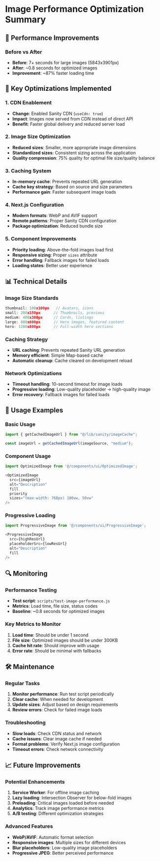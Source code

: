 # Image Performance Optimization Summary

## 🚀 Performance Improvements

### Before vs After

- **Before**: 7+ seconds for large images (5843x3901px)
- **After**: ~0.8 seconds for optimized images
- **Improvement**: ~87% faster loading time

## 🔧 Key Optimizations Implemented

### 1. CDN Enablement

- **Change**: Enabled Sanity CDN (`useCdn: true`)
- **Impact**: Images now served from CDN instead of direct API
- **Benefit**: Faster global delivery and reduced server load

### 2. Image Size Optimization

- **Reduced sizes**: Smaller, more appropriate image dimensions
- **Standardized sizes**: Consistent sizing across the application
- **Quality compression**: 75% quality for optimal file size/quality balance

### 3. Caching System

- **In-memory cache**: Prevents repeated URL generation
- **Cache key strategy**: Based on source and size parameters
- **Performance gain**: Faster subsequent image loads

### 4. Next.js Configuration

- **Modern formats**: WebP and AVIF support
- **Remote patterns**: Proper Sanity CDN configuration
- **Package optimization**: Reduced bundle size

### 5. Component Improvements

- **Priority loading**: Above-the-fold images load first
- **Responsive sizing**: Proper `sizes` attribute
- **Error handling**: Fallback images for failed loads
- **Loading states**: Better user experience

## 📊 Technical Details

### Image Size Standards

```typescript
thumbnail: 100x100px   // Avatars, icons
small: 200x150px      // Thumbnails, previews
medium: 400x300px     // Cards, listings
large: 800x600px      // Hero images, featured content
hero: 1200x800px      // Full-width hero sections
```

### Caching Strategy

- **URL caching**: Prevents repeated Sanity URL generation
- **Memory efficient**: Simple Map-based cache
- **Automatic cleanup**: Cache cleared on development reload

### Network Optimizations

- **Timeout handling**: 10-second timeout for image loads
- **Progressive loading**: Low-quality placeholder → high-quality image
- **Error recovery**: Fallback images for failed loads

## 🎯 Usage Examples

### Basic Usage

```typescript
import { getCachedImageUrl } from "@/lib/sanity/imageCache";

const imageUrl = getCachedImageUrl(imageSource, "medium");
```

### Component Usage

```typescript
import OptimizedImage from '@/components/ui/OptimizedImage';

<OptimizedImage
  src={imageUrl}
  alt="Description"
  fill
  priority
  sizes="(max-width: 768px) 100vw, 50vw"
/>
```

### Progressive Loading

```typescript
import ProgressiveImage from '@/components/ui/ProgressiveImage';

<ProgressiveImage
  src={highResUrl}
  placeholderSrc={lowResUrl}
  alt="Description"
  fill
/>
```

## 🔍 Monitoring

### Performance Testing

- **Test script**: `scripts/test-image-performance.js`
- **Metrics**: Load time, file size, status codes
- **Baseline**: ~0.8 seconds for optimized images

### Key Metrics to Monitor

1. **Load time**: Should be under 1 second
2. **File size**: Optimized images should be under 300KB
3. **Cache hit rate**: Should improve with usage
4. **Error rate**: Should be minimal with fallbacks

## 🛠️ Maintenance

### Regular Tasks

1. **Monitor performance**: Run test script periodically
2. **Clear cache**: When needed for development
3. **Update sizes**: Adjust based on design requirements
4. **Review errors**: Check for failed image loads

### Troubleshooting

- **Slow loads**: Check CDN status and network
- **Cache issues**: Clear image cache if needed
- **Format problems**: Verify Next.js image configuration
- **Timeout errors**: Check network connectivity

## 📈 Future Improvements

### Potential Enhancements

1. **Service Worker**: For offline image caching
2. **Lazy loading**: Intersection Observer for below-fold images
3. **Preloading**: Critical images loaded before needed
4. **Analytics**: Track image performance metrics
5. **A/B testing**: Different optimization strategies

### Advanced Features

- **WebP/AVIF**: Automatic format selection
- **Responsive images**: Multiple sizes for different devices
- **Blur placeholders**: Low-quality image placeholders
- **Progressive JPEG**: Better perceived performance
